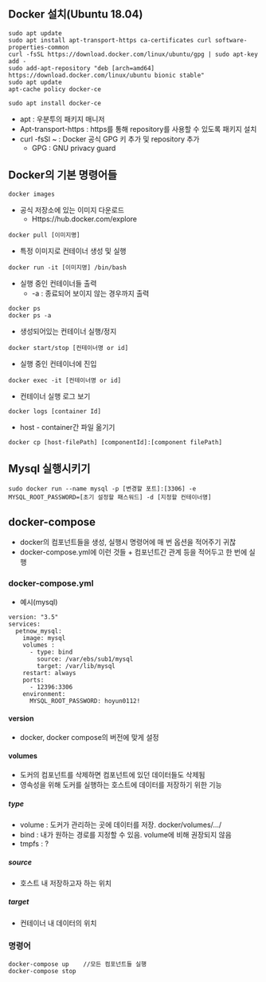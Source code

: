 ## Docker 설치(Ubuntu 18.04)

~~~
sudo apt update
sudo apt install apt-transport-https ca-certificates curl software-properties-common
curl -fsSL https://download.docker.com/linux/ubuntu/gpg | sudo apt-key add -
sudo add-apt-repository "deb [arch=amd64] https://download.docker.com/linux/ubuntu bionic stable"
sudo apt update
apt-cache policy docker-ce

sudo apt install docker-ce

~~~

* apt : 우분투의 패키지 매니저
* Apt-transport-https : https를 통해 repository를 사용할 수 있도록 패키지 설치
* curl -fsSl ~ : Docker 공식 GPG 키 추가 및 repository 추가
  * GPG :  GNU privacy guard



## Docker의 기본 명령어들

```
docker images
```

* 공식 저장소에 있는 이미지 다운로드
  * Https://hub.docker.com/explore

```
docker pull [이미지명]
```

* 특정 이미지로 컨테이너 생성 및 실행
```
docker run -it [이미지명] /bin/bash
```

* 실행 중인 컨테이너들 출력
	* -a : 종료되어 보이지 않는 경우까지 출력
```
docker ps
docker ps -a
```

* 생성되어있는 컨테이너 실행/정지
```
docker start/stop [컨테이너명 or id] 
```

* 실행 중인 컨테이너에 진입
```
docker exec -it [컨테이너명 or id]
```

* 컨테이너 실행 로그 보기
```
docker logs [container Id]
```

* host - container간 파일 옮기기
```
docker cp [host-filePath] [componentId]:[component filePath]
```


## Mysql 실행시키기
```
sudo docker run --name mysql -p [변경할 포트]:[3306] -e MYSQL_ROOT_PASSWORD=[초기 설정할 패스워드] -d [지정할 컨테이너명]
```

## docker-compose
* docker의 컴포넌트들을 생성, 실행시 명령어에 매 번 옵션을 적어주기 귀찮
* docker-compose.yml에 이런 것들 + 컴포넌트간 관계 등을 적어두고 한 번에 실행

### docker-compose.yml
* 예시(mysql)
```
version: "3.5"
services:
  petnow_mysql:
    image: mysql
    volumes :
      - type: bind
        source: /var/ebs/sub1/mysql
        target: /var/lib/mysql
    restart: always
    ports:
      - 12396:3306
    environment:
      MYSQL_ROOT_PASSWORD: hoyun0112!
```

#### version
- docker, docker compose의 버전에 맞게 설정
#### volumes 
- 도커의 컴포넌트를 삭제하면 컴포넌트에 있던 데이터들도 삭제됨
- 영속성을 위해 도커를 실행하는 호스트에 데이터를 저장하기 위한 기능
##### type
- volume : 도커가 관리하는 곳에 데이터를 저장. docker/volumes/.../
- bind : 내가 원하는 경로를 지정할 수 있음. volume에 비해 권장되지 않음
- tmpfs : ?
##### source
- 호스트 내 저장하고자 하는 위치
##### target
- 컨테이너 내 데이터의 위치

### 명령어
```
docker-compose up    //모든 컴포넌트들 실행
docker-compose stop
```

